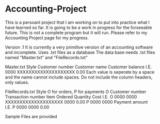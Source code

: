 # Accounting-Project
This is a persoanl project that I am working on to put into practice what I have learned so far.
It is going to be a work in progress for the forseeable future.
This is not a complete program but it will run. 
Please refer to my Accounting Project page for my progress. 

Version .1
It is currently a very primitive version of an accounting software and incomplete.
Uses .txt files as a database
The data base needs .txt files named "Master.txt" and "FileRecords.txt"

Master.txt Style
Customer number	   Customer name	     Customer balance
I.E.
0000 XXXXXXXXXXXXXXXXXXXX	0.00
Each value is seperate by a space and the name cannot include spaces. Do not include the column headers, only values.

FileRecords.txt Style
O for orders, P for payments
O	Customer number	Transaction number	Item Ordered	Quantity	Cost
I.E.
O 0000 0000 XXXXXXXXXXXXXXXXXXXX 0000 0.00
P	0000	0000	Payment amount		
I.E.
P 0000 0000 0.00

Sample Files are provided
